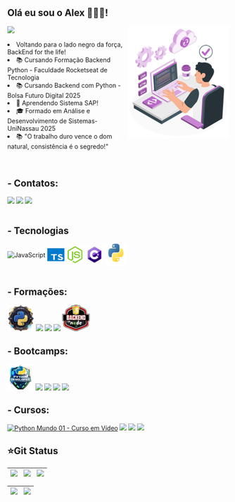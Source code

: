 
## Olá eu sou o Alex 🧑🏻‍💻! 
![](https://komarev.com/ghpvc/?username=alexklenio&style=for-the-badge&abbreviated=true&color=yellow)
<img align="right" src="https://raw.githubusercontent.com/alexklenio/alexklenio/refs/heads/main/criacao-de-sites-seo.png" width="230"/>
<br>
<li>Voltando para o lado negro da força, BackEnd for the life!</li>
<li> 📚 Cursando Formação Backend Python - Faculdade Rocketseat de Tecnologia
<li> 📚 Cursando Backend com Python - Bolsa Futuro Digital 2025
<li> 🌱 Aprendendo Sistema SAP!</li>
<li> 🎓 Formado em Análise e Desenvolvimento de Sistemas- UniNassau 2025</li>
<li> 📚 "O trabalho duro vence o dom natural, consistência é o segredo!"</li>
<br>
<br>


 ## - Contatos:
<div align="left"> 
  <a href="https://br.linkedin.com/in/alex-lopes-02294b22" target="_blank"><img src="https://img.shields.io/badge/-LinkedIn-%230077B5?style=for-the-badge&logo=linkedin&logoColor=white"></a>
  <a href = "mailto:alexlopes.see@gmail.com" target="_blank"><img src="https://img.shields.io/badge/-Gmail-%23333?style=for-the-badge&logo=gmail&logoColor=white"></a>
  <a href="https://instagram.com/umtaldealexlopes" target="_blank"><img src="https://img.shields.io/badge/-Instagram-%23E4405F?style=for-the-badge&logo=instagram&logoColor=white"></a>
</div>
<br>

## - Tecnologias

<div align="left>
    <img align="center" height="30" width="40" alt="JavaScript" src="https://cdn.jsdelivr.net/gh/devicons/devicon/icons/javascript/javascript-original.svg">
    <img align="center" height="30" width="40" alt="JavaScript" src="https://cdn.jsdelivr.net/gh/devicons/devicon/icons/javascript/javascript-original.svg">
    <img align="center" height="30" width="40" alt="TypeScript" src="https://raw.githubusercontent.com/devicons/devicon/master/icons/typescript/typescript-plain.svg">
    <img align="center" height="40" width="40" alt="GitHub" src="https://raw.githubusercontent.com/alexklenio/alexklenio/61a8caa505016216a5698dfefe42a20ea5285efd/NODE.svg">
    <img align="center" height="40" width="40" alt="C#" src="https://raw.githubusercontent.com/alexklenio/DIO-dotnet-developer/main/imagens/c-logo-icon-18.png">
    <img align="center" height="50" width="50" alt="Python" src="https://raw.githubusercontent.com/alexklenio/alexklenio/refs/heads/main/python.png">
  </div>
<br>




## - Formações:
[<img src="https://raw.githubusercontent.com/alexklenio/alexklenio/refs/heads/main/badges/python_fundamentals.webp" height="60"/></a>](https://www.dio.me/certificate/CICYAVFP/share?ref=0YLVILX1Q)
[<img src="https://assets.dio.me/MCPFG2_8Jtaa5UHe4OdLz_YI7gXvp8UzqXLmELjfCBI/f:webp/h:120/q:80/L3RyYWNrcy9lMDRhNTIxNi0yMmQzLTQ2N2QtYmFmNC0xMzU4ODIwYWVlOWUucG5n" height="60"/></a>](https://www.dio.me/certificate/0OWIDSCX/)
[<img src="https://hermes.dio.me/tracks/47592c02-ea89-40c8-8362-81f560be3f16.png" height="60" target="_blank"></a>](https://www.dio.me/certificate/PUDJE15M/share)
[<img src="https://hermes.dio.me/tracks/ce836317-7430-419d-850e-9d113e607b2e.png" height="60"/></a>](https://www.dio.me/certificate/C4512F09/)
[<img src="https://raw.githubusercontent.com/alexklenio/softexFapBackEnd2023/main/Certificado/badge.png" height="60" target="_blank"/></a>](https://raw.githubusercontent.com/alexklenio/softexFapBackEnd2023/main/Certificado/certificado.png)

## - Bootcamps:
[<img src="https://raw.githubusercontent.com/alexklenio/alexklenio/refs/heads/main/badges/suzano_python_developer.webp" height="60" target="_blank"></a>](https://www.dio.me/certificate/CSBQWJAT/)
[<img src="https://hermes.dio.me/courses/badge/b4706d38-bfc5-468d-b4fe-20e30b9e6dad.png" height="60" target="_blank"></a>](https://www.dio.me/certificate/W1RVXWUA/)
[<img src="https://hermes.dio.me/tracks/73b2de55-d67a-4dcc-8bea-4a16d0c4d30c.png" height="60" target="_blank"></a>](https://www.dio.me/certificate/PDTIZ2TO/)
[<img src="https://hermes.dio.me/tracks/6bb40420-5f89-4902-8df7-3399674d9d84.png" height="60" target="_blank"></a>](https://www.dio.me/certificate/5136A500/)
[<img src="https://hermes.dio.me/tracks/4d998d5c-36c1-497b-8da0-8db465c820eb.png" height="60" target="_blank"></a>](https://www.dio.me/certificate/JRHB2QCH/)

## - Cursos:
[<img src="https://raw.githubusercontent.com/alexklenio/alexklenio/refs/heads/main/badges/guanabara_mundo_001.png" height="70" alt="Python Mundo 01 - Curso em Vídeo"/></a>](##)
[<img src="https://raw.githubusercontent.com/alexklenio/alexklenio/refs/heads/main/badges/guanabara_mundo_002.png" height="70"/></a>](##)
[<img src="https://raw.githubusercontent.com/alexklenio/alexklenio/refs/heads/main/badges/guanabara_mundo_03.png" height="70"/></a>](##)
[<img src="https://imgs.search.brave.com/jFE-8HdDy_J8Yb76d6JTIY2ICI5GrrOIrFd-19k5e0k/rs:fit:860:0:0:0/g:ce/aHR0cHM6Ly93d3cu/cG5nbWFydC5jb20v/ZmlsZXMvMjMvUHl0/aG9uLUxvZ28tUE5H/LVBob3RvLnBuZw" height="70"/></a>](https://app.rocketseat.com.br/certificates/0cd8054a-266c-4c8b-997f-d4b7bc77e253)




## ⭐Git Status

| ![](http://github-profile-summary-cards.vercel.app/api/cards/stats?username=alexklenio&theme=blueberry) | ![](http://github-profile-summary-cards.vercel.app/api/cards/repos-per-language?username=alexklenio&theme=blueberry) | ![](http://github-profile-summary-cards.vercel.app/api/cards/most-commit-language?username=alexklenio&theme=blueberry) |
| :-: | :-: | :-: |

|![](http://github-profile-summary-cards.vercel.app/api/cards/productive-time?username=alexklenio&theme=blueberry&utcOffset=8) |![](http://github-profile-summary-cards.vercel.app/api/cards/profile-details?username=alexklenio&theme=blueberry)| 
| :-: | :-: |
